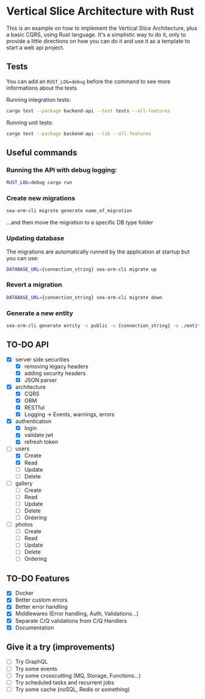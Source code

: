 # Vertical Slice Architecture with Rust

This is an example on how to implement the Vertical Slice Architecture,
plus a basic CQRS, using Rust language. It's a simplistic way to do it, only
to provide a little directions on how you can do it and use it as a template to start a web api project.

## Tests

You can add an `RUST_LOG=debug` before the command to see more informations about the tests

Running integration tests:

```bash
cargo test --package backend-api --test tests --all-features
```

Running unit tests:

```bash
cargo test --package backend-api --lib --all-features
```

## Useful commands

### Running the API with debug logging:

```bash
RUST_LOG=debug cargo run
```

### Create new migrations

```bash
sea-orm-cli migrate generate name_of_migration
```

...and then move the migration to a specific DB type folder

### Updating database

The migrations are automatically runned by the application at startup but you can use:

```bash
DATABASE_URL={connection_string} sea-orm-cli migrate up
```

### Revert a migration

```bash
DATABASE_URL={connection_string} sea-orm-cli migrate down
```

### Generate a new entity

```bash
sea-orm-cli generate entity -s public -u {connection_string} -o ./entity/src -v
```

## TO-DO API

- [x] server side securities
  - [x] removing legacy headers
  - [x] adding security headers
  - [x] JSON parser
- [x] architecture
  - [x] CQRS
  - [x] ORM
  - [x] RESTful
  - [x] Logging -> Events, warnings, errors
- [x] authentication
  - [x] login
  - [x] validate jwt
  - [x] refresh token
- [ ] users
  - [x] Create
  - [x] Read
  - [ ] Update
  - [ ] Delete
- [ ] gallery
  - [ ] Create
  - [ ] Read
  - [ ] Update
  - [ ] Delete
  - [ ] Ordering
- [ ] photos
  - [ ] Create
  - [ ] Read
  - [ ] Update
  - [ ] Delete
  - [ ] Ordering

## TO-DO Features

- [x] Docker
- [x] Better custom errors
- [x] Better error handling
- [x] Middlewares (Error handling, Auth, Validations...)
- [x] Separate C/Q validations from C/Q Handlers
- [x] Documentation

## Give it a try (improvements)

- [ ] Try GraphQL
- [ ] Try some events
- [ ] Try some crosscutting (MQ, Storage, Functions...)
- [ ] Try scheduled tasks and recurrent jobs
- [ ] Try some cache (noSQL, Redis or something)
